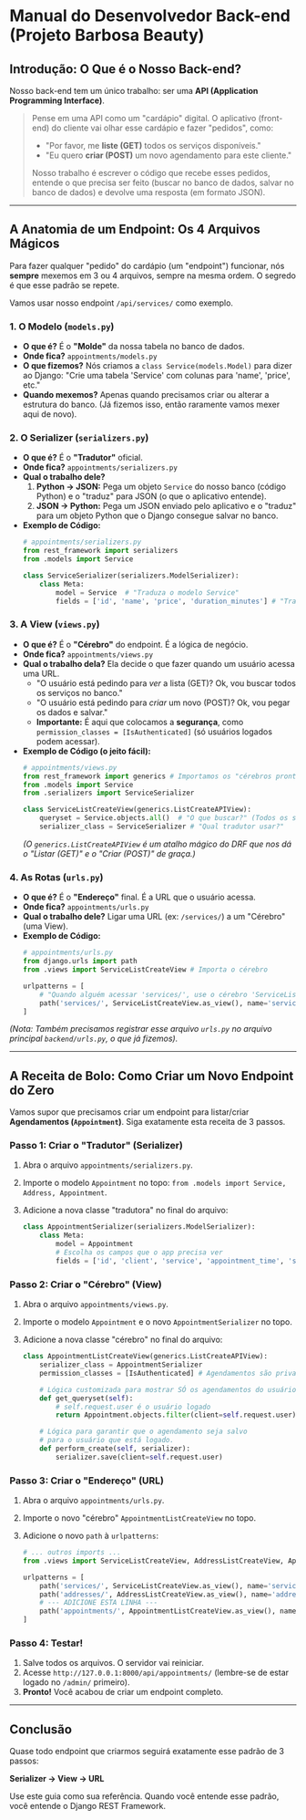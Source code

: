 # Manual do Desenvolvedor Back-end (Projeto Barbosa Beauty)

## Introdução: O Que é o Nosso Back-end?

Nosso back-end tem um único trabalho: ser uma **API (Application Programming Interface)**.

> Pense em uma API como um "cardápio" digital. O aplicativo (front-end) do cliente vai olhar esse cardápio e fazer "pedidos", como:
> * "Por favor, me **liste (GET)** todos os serviços disponíveis."
> * "Eu quero **criar (POST)** um novo agendamento para este cliente."
>
> Nosso trabalho é escrever o código que recebe esses pedidos, entende o que precisa ser feito (buscar no banco de dados, salvar no banco de dados) e devolve uma resposta (em formato JSON).

---

## A Anatomia de um Endpoint: Os 4 Arquivos Mágicos

Para fazer qualquer "pedido" do cardápio (um "endpoint") funcionar, nós **sempre** mexemos em 3 ou 4 arquivos, sempre na mesma ordem. O segredo é que esse padrão se repete.

Vamos usar nosso endpoint `/api/services/` como exemplo.

### 1. O Modelo (`models.py`)

* **O que é?** É o **"Molde"** da nossa tabela no banco de dados.
* **Onde fica?** `appointments/models.py`
* **O que fizemos?** Nós criamos a `class Service(models.Model)` para dizer ao Django: "Crie uma tabela 'Service' com colunas para 'name', 'price', etc."
* **Quando mexemos?** Apenas quando precisamos criar ou alterar a estrutura do banco. (Já fizemos isso, então raramente vamos mexer aqui de novo).

### 2. O Serializer (`serializers.py`)

* **O que é?** É o **"Tradutor"** oficial.
* **Onde fica?** `appointments/serializers.py`
* **Qual o trabalho dele?**
    1.  **Python -> JSON:** Pega um objeto `Service` do nosso banco (código Python) e o "traduz" para JSON (o que o aplicativo entende).
    2.  **JSON -> Python:** Pega um JSON enviado pelo aplicativo e o "traduz" para um objeto Python que o Django consegue salvar no banco.
* **Exemplo de Código:**
    ```python
    # appointments/serializers.py
    from rest_framework import serializers
    from .models import Service

    class ServiceSerializer(serializers.ModelSerializer):
        class Meta:
            model = Service  # "Traduza o modelo Service"
            fields = ['id', 'name', 'price', 'duration_minutes'] # "Traduza apenas estes campos"
    ```

### 3. A View (`views.py`)

* **O que é?** É o **"Cérebro"** do endpoint. É a lógica de negócio.
* **Onde fica?** `appointments/views.py`
* **Qual o trabalho dela?** Ela decide o que fazer quando um usuário acessa uma URL.
    * "O usuário está pedindo para *ver* a lista (GET)? Ok, vou buscar todos os serviços no banco."
    * "O usuário está pedindo para *criar* um novo (POST)? Ok, vou pegar os dados e salvar."
    * **Importante:** É aqui que colocamos a **segurança**, como `permission_classes = [IsAuthenticated]` (só usuários logados podem acessar).
* **Exemplo de Código (o jeito fácil):**
    ```python
    # appointments/views.py
    from rest_framework import generics # Importamos os "cérebros prontos"
    from .models import Service
    from .serializers import ServiceSerializer

    class ServiceListCreateView(generics.ListCreateAPIView):
        queryset = Service.objects.all()  # "O que buscar?" (Todos os serviços)
        serializer_class = ServiceSerializer # "Qual tradutor usar?"
    ```
    *(O `generics.ListCreateAPIView` é um atalho mágico do DRF que nos dá o "Listar (GET)" e o "Criar (POST)" de graça.)*

### 4. As Rotas (`urls.py`)

* **O que é?** É o **"Endereço"** final. É a URL que o usuário acessa.
* **Onde fica?** `appointments/urls.py`
* **Qual o trabalho dele?** Ligar uma URL (ex: `/services/`) a um "Cérebro" (uma View).
* **Exemplo de Código:**
    ```python
    # appointments/urls.py
    from django.urls import path
    from .views import ServiceListCreateView # Importa o cérebro

    urlpatterns = [
        # "Quando alguém acessar 'services/', use o cérebro 'ServiceListCreateView'"
        path('services/', ServiceListCreateView.as_view(), name='service-list-create'),
    ]
    ```
*(Nota: Também precisamos registrar esse arquivo `urls.py` no arquivo principal `backend/urls.py`, o que já fizemos).*

---

## A Receita de Bolo: Como Criar um Novo Endpoint do Zero

Vamos supor que precisamos criar um endpoint para listar/criar **Agendamentos (`Appointment`)**.
Siga exatamente esta receita de 3 passos.

### Passo 1: Criar o "Tradutor" (Serializer)

1.  Abra o arquivo `appointments/serializers.py`.
2.  Importe o modelo `Appointment` no topo: `from .models import Service, Address, Appointment`.
3.  Adicione a nova classe "tradutora" no final do arquivo:

    ```python
    class AppointmentSerializer(serializers.ModelSerializer):
        class Meta:
            model = Appointment
            # Escolha os campos que o app precisa ver
            fields = ['id', 'client', 'service', 'appointment_time', 'status', 'appointment_type', 'address']
    ```

### Passo 2: Criar o "Cérebro" (View)

1.  Abra o arquivo `appointments/views.py`.
2.  Importe o modelo `Appointment` e o novo `AppointmentSerializer` no topo.
3.  Adicione a nova classe "cérebro" no final do arquivo:

    ```python
    class AppointmentListCreateView(generics.ListCreateAPIView):
        serializer_class = AppointmentSerializer
        permission_classes = [IsAuthenticated] # Agendamentos são privados!

        # Lógica customizada para mostrar SÓ os agendamentos do usuário logado.
        def get_queryset(self):
            # self.request.user é o usuário logado
            return Appointment.objects.filter(client=self.request.user)

        # Lógica para garantir que o agendamento seja salvo
        # para o usuário que está logado.
        def perform_create(self, serializer):
            serializer.save(client=self.request.user)
    ```

### Passo 3: Criar o "Endereço" (URL)

1.  Abra o arquivo `appointments/urls.py`.
2.  Importe o novo "cérebro" `AppointmentListCreateView` no topo.
3.  Adicione o novo `path` à `urlpatterns`:

    ```python
    # ... outros imports ...
    from .views import ServiceListCreateView, AddressListCreateView, AppointmentListCreateView

    urlpatterns = [
        path('services/', ServiceListCreateView.as_view(), name='service-list-create'),
        path('addresses/', AddressListCreateView.as_view(), name='address-list-create'),
        # --- ADICIONE ESTA LINHA ---
        path('appointments/', AppointmentListCreateView.as_view(), name='appointment-list-create'),
    ]
    ```

### Passo 4: Testar!

1.  Salve todos os arquivos. O servidor vai reiniciar.
2.  Acesse `http://127.0.0.1:8000/api/appointments/` (lembre-se de estar logado no `/admin/` primeiro).
3.  **Pronto!** Você acabou de criar um endpoint completo.

---

## Conclusão

Quase todo endpoint que criarmos seguirá exatamente esse padrão de 3 passos:

**Serializer -> View -> URL**

Use este guia como sua referência. Quando você entende esse padrão, você entende o Django REST Framework.